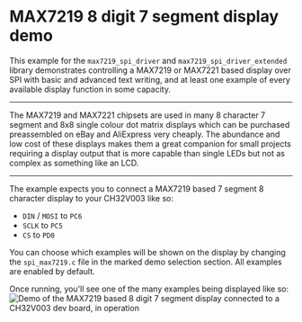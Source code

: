 # MAX7219 8 digit 7 segment display demo

This example for the `max7219_spi_driver` and `max7219_spi_driver_extended` library demonstrates controlling a MAX7219 or MAX7221 based display over SPI with basic and advanced text writing, and at least one example of every available display function in some capacity.

---

The MAX7219 and MAX7221 chipsets are used in many 8 character 7 segment and 8x8 single colour dot matrix displays which can be purchased preassembled on eBay and AliExpress very cheaply. The abundance and low cost of these displays makes them a great companion for small projects requiring a display output that is more capable than single LEDs but not as complex as something like an LCD.

---

The example expects you to connect a MAX7219 based 7 segment 8 character display to your CH32V003 like so:
- `DIN` / `MOSI` to `PC6`
- `SCLK` to `PC5`
- `CS` to `PD0`

You can choose which examples will be shown on the display by changing the `spi_max7219.c` file in the marked demo selection section. All examples are enabled by default.

Once running, you'll see one of the many examples being displayed like so:
![Demo of the MAX7219 based 8 digit 7 segment display connected to a CH32V003 dev board, in operation](https://github.com/cnlohr/ch32v003fun_attic/blob/master/media/demo_pic_max7219.jpg?raw=true)
